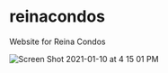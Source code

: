 # reinacondos
Website for Reina Condos

![Screen Shot 2021-01-10 at 4 15 01 PM](https://user-images.githubusercontent.com/64336791/104135537-17ba0e80-535f-11eb-96af-350ec2724a7f.png)
